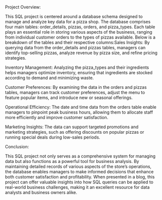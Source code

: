 Project Overview:

This SQL project is centered around a database schema designed to manage and analyze key data for a pizza shop. The database comprises four main tables: order_details, pizzas, orders, and pizza_types. Each table plays an essential role in storing various aspects of the business, ranging from individual customer orders to the types of pizzas available. Below is a breakdown of the tables and their respective columns:Sales Insights: By querying data from the order_details and pizzas tables, managers can identify top-selling pizzas, analyze revenue by pizza size, and refine pricing strategies.


Inventory Management: Analyzing the pizza_types and their ingredients helps managers optimize inventory, ensuring that ingredients are stocked according to demand and minimizing waste. 

Customer Preferences: By examining the data in the orders and pizzas tables, managers can track customer preferences, adjust the menu to feature popular items, and introduce new or seasonal offerings.

Operational Efficiency: The date and time data from the orders table enable managers to pinpoint peak business hours, allowing them to allocate staff more efficiently and improve customer satisfaction.

Marketing Insights: The data can support targeted promotions and marketing strategies, such as offering discounts on popular pizzas or running special deals during low-sales periods.

Conclusion:

This SQL project not only serves as a comprehensive system for managing data but also functions as a powerful tool for business analysis. By maintaining detailed records of various aspects of the store’s operations, the database enables managers to make informed decisions that enhance both customer satisfaction and profitability. When presented in a blog, this project can offer valuable insights into how SQL queries can be applied to real-world business challenges, making it an excellent resource for data analysts and business owners alike.
